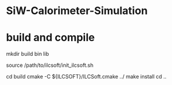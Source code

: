 # SiW-Calorimeter-Simulation
# build and compile
mkdir build bin lib

source /path/to/ilcsoft/init_ilcsoft.sh

cd build
cmake -C ${ILCSOFT}/ILCSoft.cmake ../
make install 
cd ..	

